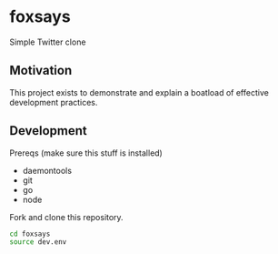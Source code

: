 # foxsays

Simple Twitter clone


## Motivation

This project exists to demonstrate and explain a boatload of effective
development practices.


## Development

Prereqs (make sure this stuff is installed)

* daemontools
* git
* go
* node

Fork and clone this repository.

```bash
cd foxsays
source dev.env
```
